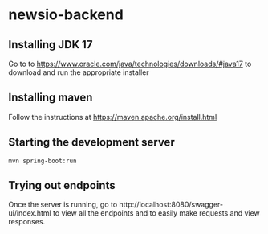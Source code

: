 # newsio-backend

## Installing JDK 17
Go to to https://www.oracle.com/java/technologies/downloads/#java17 to download and run the appropriate installer

## Installing maven
Follow the instructions at https://maven.apache.org/install.html

## Starting the development server
``` mvn spring-boot:run ```

## Trying out endpoints
Once the server is running, go to http://localhost:8080/swagger-ui/index.html to view all the endpoints and to easily make requests and view responses.
